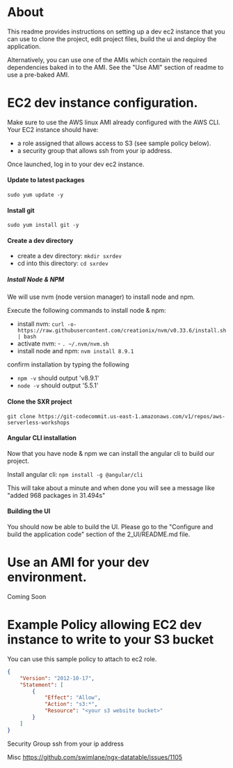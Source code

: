 # About

This readme provides instructions on setting up a dev ec2 instance 
that you can use to clone the project, edit project files, build the ui
and deploy the application. 

Alternatively, you can use one of the AMIs which contain the required 
dependencies baked in to the AMI. See the "Use AMI" section of readme 
to use a pre-baked AMI.

# EC2 dev instance configuration.

Make sure to use the AWS linux AMI already configured with the AWS CLI. 
Your EC2 instance should have:
- a role assigned that allows access to S3 (see sample policy below).
- a security group that allows ssh from your ip address.

Once launched, log in to your dev ec2 instance.

#### Update to latest packages
`sudo yum update -y`

#### Install git
`sudo yum install git -y`

#### Create a dev directory
- create a dev directory: `mkdir sxrdev`
- cd into this directory: `cd sxrdev`

##### Install Node & NPM

We will use nvm (node version manager) to install node and npm.

Execute the following commands to install node & npm:

- install nvm: `curl -o- https://raw.githubusercontent.com/creationix/nvm/v0.33.6/install.sh | bash`
- activate nvm: - `. ~/.nvm/nvm.sh`
- install node and npm: `nvm install 8.9.1`

confirm installation by typing the following
- `npm -v` should output 'v8.9.1'
- `node -v` should output '5.5.1'

#### Clone the SXR project

`git clone https://git-codecommit.us-east-1.amazonaws.com/v1/repos/aws-serverless-workshops`

#### Angular CLI installation

Now that you have node & npm we can install the angular cli to build our project.

Install angular cli: `npm install -g @angular/cli`

This will take about a minute and when done you will see a message like 
"added 968 packages in 31.494s"


#### Building the UI

You should now be able to build the UI. Please go to the "Configure and build the application code"
section of the 2_UI/README.md file.


# Use an AMI for your dev environment.
Coming Soon




# Example Policy allowing EC2 dev instance to write to your S3 bucket

You can use this sample policy to attach to ec2 role.
```json
{
    "Version": "2012-10-17",
    "Statement": [
        {
            "Effect": "Allow",
            "Action": "s3:*",
            "Resource": "<your s3 website bucket>"
        }
    ]
}
```

Security Group
ssh from your ip address





Misc
https://github.com/swimlane/ngx-datatable/issues/1105